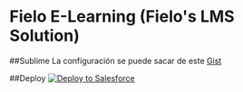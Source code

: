 # Fielo E-Learning (Fielo's LMS Solution)

##Sublime
La configuración se puede sacar de este [Gist](https://gist.github.com/hugogmg/0067de2f66a8d441af519f2180430b9e)

##Deploy
<a href="https://githubsfdeploy.herokuapp.com?owner=FieloIncentiveAutomation&repo=fieloelr&ref=feature/elrbackend">
  <img alt="Deploy to Salesforce"
       src="https://raw.githubusercontent.com/afawcett/githubsfdeploy/master/deploy.png">
</a>
